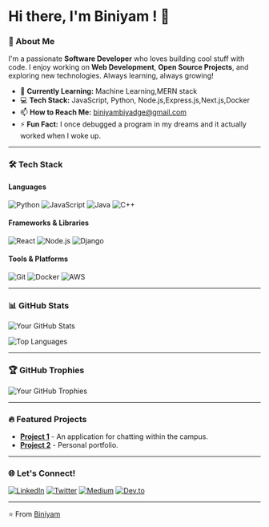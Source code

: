 # Hi there, I'm Biniyam ! 👋

### 🚀 About Me
I'm a passionate **Software Developer** who loves building cool stuff with code. I enjoy working on **Web Development**, **Open Source Projects**, and exploring new technologies. Always learning, always growing!

- 🌱 **Currently Learning:** Machine Learning,MERN stack
- 💻 **Tech Stack:** JavaScript, Python, Node.js,Express.js,Next.js,Docker
- 📫 **How to Reach Me:** biniyambiyadge@gmail.com
- ⚡ **Fun Fact:** I once debugged a program in my dreams and it actually worked when I woke up.

---

### 🛠️ Tech Stack

#### Languages
![Python](https://img.shields.io/badge/-Python-3776AB?style=for-the-badge&logo=python&logoColor=white)
![JavaScript](https://img.shields.io/badge/-JavaScript-F7DF1E?style=for-the-badge&logo=javascript&logoColor=black)
![Java](https://img.shields.io/badge/-Java-007396?style=for-the-badge&logo=java&logoColor=white)
![C++](https://img.shields.io/badge/-C++-00599C?style=for-the-badge&logo=c%2B%2B&logoColor=white)

#### Frameworks & Libraries
![React](https://img.shields.io/badge/-React-61DAFB?style=for-the-badge&logo=react&logoColor=black)
![Node.js](https://img.shields.io/badge/-Node.js-339933?style=for-the-badge&logo=node.js&logoColor=white)
![Django](https://img.shields.io/badge/-Django-092E20?style=for-the-badge&logo=django&logoColor=white)

#### Tools & Platforms
![Git](https://img.shields.io/badge/-Git-F05032?style=for-the-badge&logo=git&logoColor=white)
![Docker](https://img.shields.io/badge/-Docker-2496ED?style=for-the-badge&logo=docker&logoColor=white)
![AWS](https://img.shields.io/badge/-AWS-232F3E?style=for-the-badge&logo=amazon-aws&logoColor=white)

---

### 📊 GitHub Stats

![Your GitHub Stats](https://github-readme-stats.vercel.app/api?username=yourusername&show_icons=true&theme=radical)

![Top Languages](https://github-readme-stats.vercel.app/api/top-langs/?username=yourusername&layout=compact&theme=radical)

---

### 🏆 GitHub Trophies

![Your GitHub Trophies](https://github-profile-trophy.vercel.app/?username=yourusername&theme=radical)

---

### 🔥 Featured Projects

- **[Project 1](https://github.com/Binaa10/gibibooks-App)** - An application for chatting within the campus.
- **[Project 2](https://github.com/Binaa10/MyPortfolio)** - Personal portfolio. 

---

### 🌐 Let's Connect!

[![LinkedIn](https://img.shields.io/badge/-LinkedIn-0077B5?style=for-the-badge&logo=linkedin&logoColor=white)](https://www.linkedin.com/in/yourprofile/)
[![Twitter](https://img.shields.io/badge/-Twitter-1DA1F2?style=for-the-badge&logo=twitter&logoColor=white)](https://twitter.com/yourhandle)
[![Medium](https://img.shields.io/badge/-Medium-12100E?style=for-the-badge&logo=medium&logoColor=white)](https://medium.com/@yourhandle)
[![Dev.to](https://img.shields.io/badge/-Dev.to-0A0A0A?style=for-the-badge&logo=dev.to&logoColor=white)](https://dev.to/yourhandle)

---

⭐️ From [Biniyam](https://github.com/Binaa10/)

